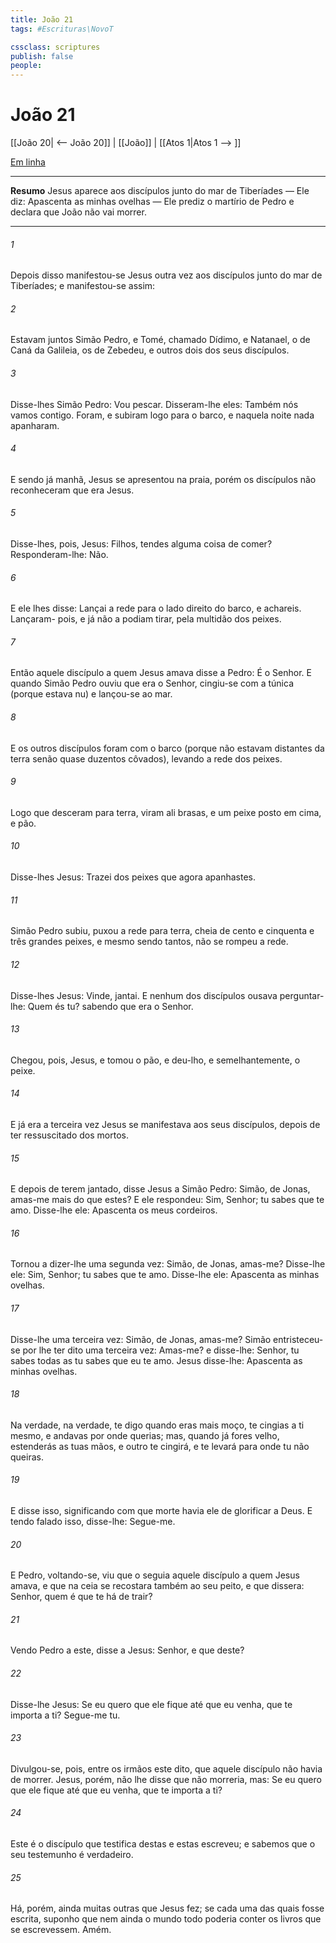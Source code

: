 ```yaml
---
title: João 21
tags: #Escrituras\NovoT

cssclass: scriptures
publish: false
people:
---
```


# João 21
[[João 20| <-- João 20]] | [[João]] | [[Atos 1|Atos 1 --> ]]

[Em linha](https://churchofjesuschrist.org/study/scriptures/nt/john/21?lang=por)

---
__Resumo__
Jesus aparece aos discípulos junto do mar de Tiberíades — Ele diz: Apascenta as minhas ovelhas — Ele prediz o martírio de Pedro e declara que João não vai morrer.

---
###### 1 
Depois disso manifestou-se Jesus outra vez aos discípulos junto do mar de Tiberíades; e manifestou-se assim:

###### 2 
Estavam juntos Simão Pedro, e Tomé, chamado Dídimo, e Natanael, o de Caná da Galileia, os  de Zebedeu, e outros dois dos seus discípulos.

###### 3 
Disse-lhes Simão Pedro: Vou pescar. Disseram-lhe eles: Também nós vamos contigo. Foram, e subiram logo para o barco, e naquela noite nada apanharam.

###### 4 
E sendo já manhã, Jesus se apresentou na praia, porém os discípulos não reconheceram que era Jesus.

###### 5 
Disse-lhes, pois, Jesus: Filhos, tendes alguma coisa de comer? Responderam-lhe: Não.

###### 6 
E ele lhes disse: Lançai a rede para o lado direito do barco, e achareis. Lançaram- pois, e já não a podiam tirar, pela multidão dos peixes.

###### 7 
Então aquele discípulo a quem Jesus amava disse a Pedro: É o Senhor. E quando Simão Pedro ouviu que era o Senhor, cingiu-se com a túnica (porque estava nu) e lançou-se ao mar.

###### 8 
E os outros discípulos foram com o barco (porque não estavam distantes da terra senão quase duzentos côvados), levando a rede dos peixes.

###### 9 
Logo que desceram para terra, viram ali  brasas, e um peixe posto em cima, e pão.

###### 10 
Disse-lhes Jesus: Trazei dos peixes que agora apanhastes.

###### 11 
Simão Pedro subiu, puxou a rede para terra, cheia de cento e cinquenta e três grandes peixes, e mesmo sendo tantos, não se rompeu a rede.

###### 12 
Disse-lhes Jesus: Vinde, jantai. E nenhum dos discípulos ousava perguntar-lhe: Quem és tu? sabendo que era o Senhor.

###### 13 
Chegou, pois, Jesus, e tomou o pão, e deu-lho, e semelhantemente, o peixe.

###### 14 
E já  era a terceira vez  Jesus se manifestava aos seus discípulos, depois de ter ressuscitado dos mortos.

###### 15 
E depois de terem jantado, disse Jesus a Simão Pedro: Simão,  de Jonas, amas-me mais do que estes? E ele respondeu: Sim, Senhor; tu sabes que te amo. Disse-lhe ele: Apascenta os meus cordeiros.

###### 16 
Tornou a dizer-lhe uma segunda vez: Simão,  de Jonas, amas-me? Disse-lhe ele: Sim, Senhor; tu sabes que te amo. Disse-lhe ele: Apascenta as minhas ovelhas.

###### 17 
Disse-lhe uma terceira vez: Simão,  de Jonas, amas-me? Simão entristeceu-se por lhe ter dito uma terceira vez: Amas-me? e disse-lhe: Senhor, tu sabes todas as  tu sabes que eu te amo. Jesus disse-lhe: Apascenta as minhas ovelhas.

###### 18 
Na verdade, na verdade, te digo  quando eras mais moço, te cingias a ti mesmo, e andavas por onde querias; mas, quando já fores velho, estenderás as tuas mãos, e outro te cingirá, e te levará para onde tu não queiras.

###### 19 
E disse isso, significando com que morte havia ele de glorificar a Deus. E tendo falado isso, disse-lhe: Segue-me.

###### 20 
E Pedro, voltando-se, viu que o seguia aquele discípulo a quem Jesus amava, e que na ceia se recostara também ao seu peito, e que dissera: Senhor, quem é que te há de trair?

###### 21 
Vendo Pedro a este, disse a Jesus: Senhor, e que  deste?

###### 22 
Disse-lhe Jesus: Se eu quero que ele fique até que eu venha, que te importa a ti? Segue-me tu.

###### 23 
Divulgou-se, pois, entre os irmãos este dito, que aquele discípulo não havia de morrer. Jesus, porém, não lhe disse que não morreria, mas: Se eu quero que ele fique até que eu venha, que te importa a ti?

###### 24 
Este é o discípulo que testifica destas  e estas  escreveu; e sabemos que o seu testemunho é verdadeiro.

###### 25 
Há, porém, ainda muitas outras  que Jesus fez; se cada uma das quais fosse escrita, suponho que nem ainda o mundo todo poderia conter os livros que se escrevessem. Amém.

